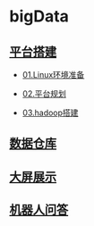 # bigData

## [平台搭建](https://github.com/markfengyunzhou/bigData/tree/master/%E5%B9%B3%E5%8F%B0%E6%90%AD%E5%BB%BA)

* [01.Linux环境准备](https://github.com/markfengyunzhou/bigData/blob/master/%E5%B9%B3%E5%8F%B0%E6%90%AD%E5%BB%BA/01.Linux%E7%8E%AF%E5%A2%83%E5%87%86%E5%A4%87.md)

* [02.平台规划](https://github.com/markfengyunzhou/bigData/blob/master/%E5%B9%B3%E5%8F%B0%E6%90%AD%E5%BB%BA/02.%E5%B9%B3%E5%8F%B0%E8%A7%84%E5%88%92.md)

* [03.hadoop搭建](https://github.com/markfengyunzhou/bigData/blob/master/%E5%B9%B3%E5%8F%B0%E6%90%AD%E5%BB%BA/03.hadoop%E5%AE%89%E8%A3%85.md)

## [数据仓库](https://github.com/markfengyunzhou/bigData/tree/master/%e6%95%b0%e6%8d%ae%e4%bb%93%e5%ba%93)


## [大屏展示](https://github.com/markfengyunzhou/bigData/tree/master/%e5%a4%a7%e5%b1%8f%e5%b1%95%e7%a4%ba)


## [机器人问答](https://github.com/markfengyunzhou/bigData/tree/master/%e6%9c%ba%e5%99%a8%e4%ba%ba%e9%97%ae%e7%ad%94)

